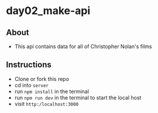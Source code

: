 # day02_make-api

## About
- This api contains data for all of Christopher Nolan's films

## Instructions
- Clone or fork this repo
- cd into `server`
- run `npm install` in the terminal
- run `npm run dev` in the terminal to start the local host
- visit `http:/localhost:3000`

